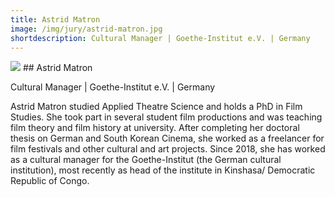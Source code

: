 ```yaml
---
title: Astrid Matron
image: /img/jury/astrid-matron.jpg
shortdescription: Cultural Manager | Goethe-Institut e.V. | Germany
---
```

<img src="/img/jury/astrid-matron.jpg">
## Astrid Matron

Cultural Manager | Goethe-Institut e.V. | Germany

Astrid Matron studied Applied Theatre Science and holds a PhD in Film Studies. She took part in several student film productions and was teaching film theory and film history at university. After completing her doctoral thesis on German and South Korean Cinema, she worked as a freelancer for film festivals and other cultural and art projects. Since 2018, she has worked as a cultural manager for the Goethe-Institut (the German cultural institution), most recently as head of the institute in Kinshasa/ Democratic Republic of Congo.

